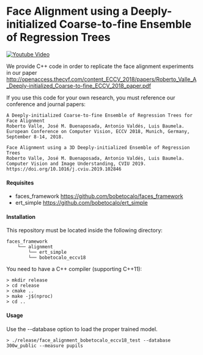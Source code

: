 # Face Alignment using a Deeply-initialized Coarse-to-fine Ensemble of Regression Trees

[![Youtube Video](https://img.youtube.com/vi/Nkv-6nB2yPg/0.jpg)](https://youtu.be/Nkv-6nB2yPg)


We provide C++ code in order to replicate the face alignment experiments in our paper
http://openaccess.thecvf.com/content_ECCV_2018/papers/Roberto_Valle_A_Deeply-initialized_Coarse-to-fine_ECCV_2018_paper.pdf

If you use this code for your own research, you must reference our conference and journal papers:

```
A Deeply-initialized Coarse-to-fine Ensemble of Regression Trees for Face Alignment
Roberto Valle, José M. Buenaposada, Antonio Valdés, Luis Baumela.
European Conference on Computer Vision, ECCV 2018, Munich, Germany, September 8-14, 2018.
```

```
Face Alignment using a 3D Deeply-initialized Ensemble of Regression Trees
Roberto Valle, José M. Buenaposada, Antonio Valdés, Luis Baumela.
Computer Vision and Image Understanding, CVIU 2019.
https://doi.org/10.1016/j.cviu.2019.102846
```

#### Requisites
- faces_framework https://github.com/bobetocalo/faces_framework
- ert_simple https://github.com/bobetocalo/ert_simple

#### Installation
This repository must be located inside the following directory:
```
faces_framework
    └── alignment
        └── ert_simple
        └── bobetocalo_eccv18
```
You need to have a C++ compiler (supporting C++11):
```
> mkdir release
> cd release
> cmake ..
> make -j$(nproc)
> cd ..
```
#### Usage
Use the --database option to load the proper trained model.
```
> ./release/face_alignment_bobetocalo_eccv18_test --database 300w_public --measure pupils
```
